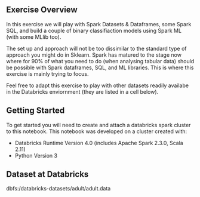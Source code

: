 ## Exercise Overview
In this exercise we will play with Spark Datasets & Dataframes, some Spark SQL, and build a couple of binary classifiaction models using Spark ML (with some MLlib too).

The set up and approach will not be too dissimilar to the standard type of approach you might do in Sklearn. Spark has matured to the stage now where for 90% of what you need to do (when analysing tabular data) should be possible with Spark dataframes, SQL, and ML libraries. This is where this exercise is mainly trying to focus.

Feel free to adapt this exercise to play with other datasets readily availabe in the Databricks enviornment (they are listed in a cell below).

## Getting Started
To get started you will need to create and attach a databricks spark cluster to this notebook. This notebook was developed on a cluster created with:

- Databricks Runtime Version 4.0 (includes Apache Spark 2.3.0, Scala 2.11)
- Python Version 3

## Dataset at Databricks
dbfs:/databricks-datasets/adult/adult.data

